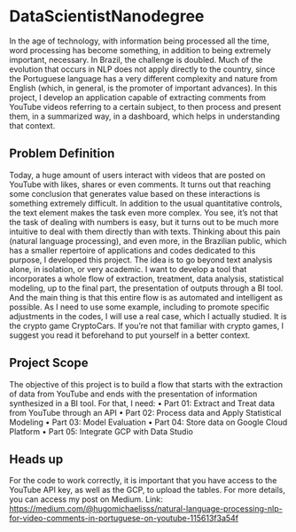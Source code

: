 # DataScientistNanodegree
In the age of technology, with information being processed all the time, word processing has become something, in addition to being extremely important, necessary.
In Brazil, the challenge is doubled. Much of the evolution that occurs in NLP does not apply directly to the country, since the Portuguese language has a very different complexity and nature from English (which, in general, is the promoter of important advances).
In this project, I develop an application capable of extracting comments from YouTube videos referring to a certain subject, to then process and present them, in a summarized way, in a dashboard, which helps in understanding that context.

## Problem Definition
Today, a huge amount of users interact with videos that are posted on YouTube with likes, shares or even comments. It turns out that reaching some conclusion that generates value based on these interactions is something extremely difficult. In addition to the usual quantitative controls, the text element makes the task even more complex. You see, it’s not that the task of dealing with numbers is easy, but it turns out to be much more intuitive to deal with them directly than with texts.
Thinking about this pain (natural language processing), and even more, in the Brazilian public, which has a smaller repertoire of applications and codes dedicated to this purpose, I developed this project.
The idea is to go beyond text analysis alone, in isolation, or very academic. I want to develop a tool that incorporates a whole flow of extraction, treatment, data analysis, statistical modeling, up to the final part, the presentation of outputs through a BI tool. And the main thing is that this entire flow is as automated and intelligent as possible.
As I need to use some example, including to promote specific adjustments in the codes, I will use a real case, which I actually studied. It is the crypto game CryptoCars. If you’re not that familiar with crypto games, I suggest you read it beforehand to put yourself in a better context.

## Project Scope
The objective of this project is to build a flow that starts with the extraction of data from YouTube and ends with the presentation of information synthesized in a BI tool. For that, I need:
• Part 01: Extract and Treat data from YouTube through an API
• Part 02: Process data and Apply Statistical Modeling
• Part 03: Model Evaluation
• Part 04: Store data on Google Cloud Platform
• Part 05: Integrate GCP with Data Studio

## Heads up
For the code to work correctly, it is important that you have access to the YouTube API key, as well as the GCP, to upload the tables.
For more details, you can access my post on Medium. Link: https://medium.com/@hugomichaelisss/natural-language-processing-nlp-for-video-comments-in-portuguese-on-youtube-115613f3a54f
